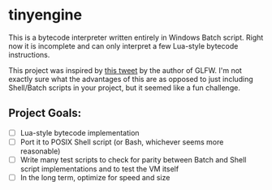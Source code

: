 # tinyengine
This is a bytecode interpreter written entirely in Windows Batch script. Right now it is incomplete and can only interpret a few Lua-style bytecode instructions.

This project was inspired by [this tweet](https://twitter.com/m_bitsnbites/status/1333005962450505728) by the author of GLFW. I'm not exactly sure what the advantages of this are as opposed to just including Shell/Batch scripts in your project, but it seemed like a fun challenge.

## Project Goals:
- [ ] Lua-style bytecode implementation
- [ ] Port it to POSIX Shell script (or Bash, whichever seems more reasonable)
- [ ] Write many test scripts to check for parity between Batch and Shell script implementations and to test the VM itself
- [ ] In the long term, optimize for speed and size